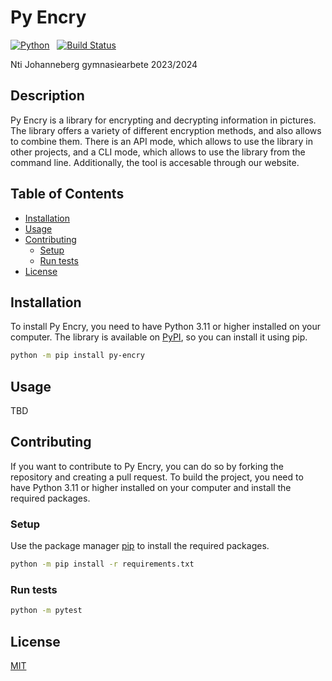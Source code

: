 # Py Encry <!-- omit in toc -->

[![Python](https://img.shields.io/badge/support-9101FF?logo=python&logoColor=FFDF58&labelColor=3D7AAB&label=Python%203.12)](https://www.python.org/downloads/release/python-3120/)&nbsp;&nbsp; [![Build Status](https://github.com/Py-Encry/py-encry/workflows/Tests/badge.svg)](https://github.com/Py-Encry/py-encry/actions/workflows/tests.yml)

Nti Johanneberg gymnasiearbete 2023/2024

## Description <!-- omit in toc -->

Py Encry is a library for encrypting and decrypting information in pictures.
The library offers a variety of different encryption methods, and also allows to combine them.
There is an API mode, which allows to use the library in other projects, and a CLI mode, which allows to use the library from the command line.
Additionally, the tool is accesable through our website.

## Table of Contents <!-- omit in toc -->

- [Installation](#installation)
- [Usage](#usage)
- [Contributing](#contributing)
  - [Setup](#setup)
  - [Run tests](#run-tests)
- [License](#license)

## Installation

To install Py Encry, you need to have Python 3.11 or higher installed on your computer.
The library is available on [PyPI](https://pypi.org/project/py-encry/), so you can install it using pip.

```bash
python -m pip install py-encry
```

## Usage

TBD

## Contributing

If you want to contribute to Py Encry, you can do so by forking the repository and creating a pull request.
To build the project, you need to have Python 3.11 or higher installed on your computer and install the required packages.

### Setup

Use the package manager [pip](https://pip.pypa.io/en/stable/) to install the required packages.

```bash
python -m pip install -r requirements.txt
```

### Run tests

```bash
python -m pytest
```

## License

[MIT](./LICENSE)
